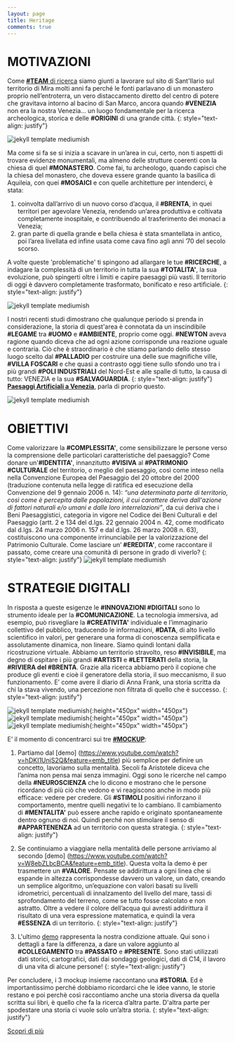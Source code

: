 ```yaml
---
layout: page
title: Heritage
comments: true
---
```



MOTIVAZIONI
===========

Come [**\#TEAM** di ricerca](https://edizionicafoscari.unive.it/en/edizioni4/libri/978-88-6969-204-8/archeologia-per-la-storia-di-un-mito/) siamo giunti a lavorare sul sito di Sant'Ilario sul territorio di Mira molti anni fa perché le fonti parlavano di un monastero proprio nell’entroterra, un vero distaccamento diretto del centro di potere che gravitava intorno al bacino di San Marco, ancora quando **\#VENEZIA** non era la nostra Venezia… un luogo fondamentale per la ricerca archeologica, storica e delle **\#ORIGINI** di una grande città. 
{: style="text-align: justify"}

![jekyll template mediumish]({{site.baseurl}}/assets/images/heritage.jpg)

Ma come si fa se si inizia a scavare in un’area in cui, certo, non ti aspetti di trovare evidenze monumentali, ma almeno delle strutture coerenti con la chiesa di quel **\#MONASTERO**. Come fai, tu archeologo, quando capisci che la chiesa del monastero, che doveva essere grande quanto la basilica di Aquileia, con quei **\#MOSAICI** e con quelle architetture per intenderci, è stata: 

1) coinvolta dall’arrivo di un nuovo corso d’acqua, il **\#BRENTA**, in quei territori per agevolare Venezia, rendendo un’area produttiva e coltivata completamente inospitale, e contribuendo al trasferimento dei monaci a Venezia; 
2) gran parte di quella grande e bella chiesa è stata smantellata in antico, poi l’area livellata ed infine usata come cava fino agli anni ’70 del secolo scorso.

A volte queste 'problematiche' ti spingono ad allargare le tue **\#RICERCHE**, a indagare la complessità di un territorio in tutta la sua **\#TOTALITA'**, la sua evoluzione, può spingerti oltre i limiti e capire paesaggi più vasti. Il territorio di oggi è davvero completamente trasformato, bonificato e reso artificiale.
{: style="text-align: justify"}

![jekyll template mediumish]({{site.baseurl}}/assets/images/marghera.jpg)

I nostri recenti studi dimostrano che qualunque periodo si prenda in considerazione, la storia di quest'area è connotata da un inscindibile **\#LEGAME** tra **\#UOMO** e **\#AMBIENTE**, proprio come oggi. **\#NEWTON** aveva ragione quando diceva che ad ogni azione corrisponde una reazione uguale e contraria. Ciò che è straordinario è che stiamo parlando dello stesso luogo scelto dal **\#PALLADIO** per costruire una delle sue magnifiche ville, **\#VILLA FOSCARI** e che quasi a contrasto oggi tiene sullo sfondo uno tra i più grandi **\#POLI INDUSTRIALI** del Nord-Est e alle spalle di tutto, la causa di tutto: VENEZIA e la sua **\#SALVAGUARDIA**.
{: style="text-align: justify"}
[**Paesaggi Artificiali a Venezia**](https://www.insegnadelgiglio.it/prodotto/paesaggi-artificiali-a-venezia/), parla di proprio questo.

![jekyll template mediumish]({{site.baseurl}}/assets/images/libro2017.jpg)


OBIETTIVI
=========

Come valorizzare la **\#COMPLESSITA'**, come sensibilizzare le persone verso la comprensione delle particolari caratteristiche del paesaggio? Come donare un'**\#IDENTITA'**, innanzitutto **\#VISIVA** al **\#PATRIMONIO \#CULTURALE** del territorio, o meglio del paesaggio, così come inteso nella nella Convenzione Europea del Paesaggio del 20 ottobre del 2000 (traduzione contenuta nella legge di ratifica ed esecuzione della Convenzione del 9 gennaio 2006 n. 14): _“una determinata parte di territorio, così come è percepita dalle popolazioni, il cui carattere deriva dall'azione di fattori naturali e/o umani e dalle loro interrelazioni”_, da cui deriva che i Beni Paesaggistici, categoria in vigore nel Codice dei Beni Culturali e del Paesaggio (artt. 2 e 134 del d.lgs. 22 gennaio 2004 n. 42, come modificato dal d.lgs. 24 marzo 2006 n. 157 e dal d.lgs. 26 marzo 2008 n. 63), costituiscono una componente irrinunciabile per la valorizzazione del Patrimonio Culturale. 
Come lasciare un’ **\#EREDITA'**, come raccontare il passato, come creare una comunità di persone in grado di viverlo?
{: style="text-align: justify"}
![jekyll template mediumish]({{site.baseurl}}/assets/images/passeggiata.jpg)

STRATEGIE DIGITALI
==================

In risposta a queste esigenze le **\#INNOVAZIONI \#DIGITALI** sono lo strumento ideale per la **\#COMUNICAZIONE**. La tecnologia immersiva, ad esempio, può risvegliare la **\#CREATIVITA'** individuale e l’immaginario collettivo del pubblico, traducendo le informazioni, **\#DATA**, di alto livello scientifico in valori, per generare una forma di conoscenza semplificata e assolutamente dinamica, non lineare.
Siamo quindi lontani dalla ricostruzione virtuale. Abbiamo un territorio stravolto, reso **\#INVISIBILE**, ma degno di ospitare i più grandi **\#ARTISTI** e **\#LETTERATI** della storia, la **\#RIVIERA del \#BRENTA**.
Grazie alla ricerca abbiamo però il copione che produce gli eventi e cioè il generatore della storia, il suo meccanismo, il suo funzionamento. E’ come avere il diario di Anna Frank, una storia scritta da chi la stava vivendo, una percezione non filtrata di quello che è successo.
{: style="text-align: justify"}

![jekyll template mediumish]({{site.baseurl}}/assets/images/mockup1.png){:height="450px" width="450px"}
![jekyll template mediumish]({{site.baseurl}}/assets/images/mockup2.png){:height="450px" width="450px"}
![jekyll template mediumish]({{site.baseurl}}/assets/images/mockup3.png){:height="450px" width="450px"}

E’ il momento di concentrarci sui tre [**\#MOCKUP**](https://www.youtube.com/watch?v=H1UhlMT0j4c):

1) Partiamo dal  [demo] (https://www.youtube.com/watch?v=hDKI1UnjS2Q&feature=emb_title) più semplice per definire un concetto, lavoriamo sulla mentalità. Secoli fa Aristotele diceva che l’anima non pensa mai senza immagini. Oggi sono le ricerche nel campo della **\#NEUROSCIENZA** che lo dicono e mostrano che le persone ricordano di più ciò che vedono e vi reagiscono anche in modo più efficace: vedere per credere. Gli **\#STIMOLI** positivi rinforzano il comportamento, mentre quelli negativi te lo cambiano. Il cambiamento di **\#MENTALITA'** può essere anche rapido e originato spontaneamente dentro ognuno di noi. Quindi perché non stimolare il senso di **\#APPARTENENZA** ad un territorio con questa strategia.
{: style="text-align: justify"}


2) Se continuiamo a viaggiare nella mentalità delle persone arriviamo al secondo  [demo] (https://www.youtube.com/watch?v=W8ebZLbcBCA&feature=emb_title). Questa volta la demo è per trasmettere un **\#VALORE**. Pensate se addirittura a ogni linea che si espande in altezza corrispondesse davvero un valore, un dato, creando un semplice algoritmo, un’equazione con valori basati su livelli idrometrici, percentuali di innalzamento del livello del mare, tassi di sprofondamento del terreno, come se tutto fosse calcolato e non astratto. Oltre a vedere il colore dell’acqua qui avresti addirittura il risultato di una vera espressione matematica, e quindi la vera **\#ESSENZA** di un territorio.
{: style="text-align: justify"}


3) L'ultimo [demo](https://www.youtube.com/watch?v=hBOqiGFb5lU&feature=emb_title) rappresenta la nostra condizione attuale. Qui sono i dettagli a fare la differenza, a dare un valore aggiunto al **\#COLLEGAMENTO** tra **\#PASSATO** e **\#PRESENTE**. Sono stati utilizzati dati storici, cartografici, dati dai sondaggi geologici, dati di C14, il lavoro di una vita di alcune persone!
{: style="text-align: justify"}

Per concludere, i 3 mockup insieme raccontano una **\#STORIA**. Ed è importantissimo perché dobbiamo ricordarci che le idee vanno, le storie restano e poi perchè così raccontiamo anche una storia diversa da quella scritta sui libri, è quello che fa la ricerca d’altra parte. D'altra parte per spodestare una storia ci vuole solo un’altra storia.
{: style="text-align: justify"}

[Scopri di più](https://www.marketingarena.it/2020/01/22/heritage-for-mankind-i-dati-di-ricerca-alla-portata-di-tutti/)



